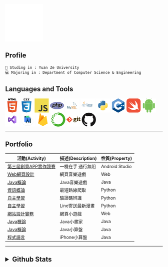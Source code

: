 ![gif from nerdy.dev](https://github.com/axuy312/axuy312/blob/main/hi.gif)  

## Profile 
    🏫 Studing in : Yuan Ze University
    💻 Majoring in : Department of Computer Science & Engineering
    
## Languages and Tools
<img align="center" height="45" width="45" src="https://github.com/axuy312/axuy312/blob/main/icon/html.png" /><img align="center" height="45" width="45" src="https://github.com/axuy312/axuy312/blob/main/icon/css.png" />
<img align="center" height="45" width="45" src="https://github.com/axuy312/axuy312/blob/main/icon/javascript.png" /> 
<img align="center" height="45" width="45" src="https://github.com/axuy312/axuy312/blob/main/icon/php.png" /> 
<img align="center" height="45" width="45" src="https://github.com/axuy312/axuy312/blob/main/icon/mysql.png" /> 
<img align="center" height="45" width="45" src="https://github.com/axuy312/axuy312/blob/main/icon/java.png" /> 
<img align="center" height="45" width="45" src="https://github.com/axuy312/axuy312/blob/main/icon/python.png" /> 
<img align="center" height="45" width="45" src="https://github.com/axuy312/axuy312/blob/main/icon/cpp.png" /> 
<img align="center" height="45" width="45" src="https://github.com/axuy312/axuy312/blob/main/icon/swift.png" /> 
<img align="center" height="45" width="45" src="https://github.com/axuy312/axuy312/blob/main/icon/android.png" /> 
<img align="center" height="45" width="45" src="https://github.com/axuy312/axuy312/blob/main/icon/visualstudio.png" /> 
<img align="center" height="45" width="45" src="https://github.com/axuy312/axuy312/blob/main/icon/androidstudio.png" /> 
<img align="center" height="45" width="45" src="https://github.com/axuy312/axuy312/blob/main/icon/firebase.png" /> 
<img align="center" height="45" width="45" src="https://github.com/axuy312/axuy312/blob/main/icon/anaconda.png" /> 
<img align="center" height="45" width="45" src="https://github.com/axuy312/axuy312/blob/main/icon/git.png" /> 
<img align="center" height="45" width="45" src="https://github.com/axuy312/axuy312/blob/main/icon/github.png" /> 
 
 
 
-----
    

## Portfolio  
| 活動(Activity) | 描述(Description) | 性質(Property) |
| --------- | ---------- | ---------|
| [第三屆創意APP實作競賽](https://github.com/axuy312/YZU_APP_Contest-YZUPass) | 一機在手 通行無阻 | Android Studio |
| [Web網頁設計](https://github.com/axuy312/Web_1071_FinalProject) | 網頁音樂遊戲 | Web |
| [Java概論](https://github.com/axuy312/Java_1082_FinalProject) | Java音樂遊戲 | Java |
| [資訊概論](https://github.com/axuy312/Python_1081_HomeworkProject) | 最短路線爬取 | Python |
| [自主學習](https://github.com/axuy312/Python_YZU_CAPTCHA-Crawler) | 驗證碼辨識 | Python |
| [自主學習](https://github.com/axuy312/Python_Comic_Crawler-and-Line-sender) | Line寄送最新漫畫 | Python |
| [網站設計實務](https://github.com/axuy312/Web_1072_FinalProject) | 網頁小遊戲 | Web |
| [Java概論](https://github.com/axuy312/Java_1082_Paint) | Java小畫家 | Java |
| [Java概論](https://github.com/axuy312/Java_1082_Calculator) | Java小算盤 | Java |
| [程式語言](https://github.com/axuy312/Swift_1082_Calculator) | iPhone小算盤 | Java |

------

<h2><details>
 <summary>Github Stats</summary>
    <img height = "260" align="center" src="https://github-readme-stats.vercel.app/api?username=axuy312&bg_color=30,00AEAE,AAAAFF&title_color=fff&text_color=fff" />
    <img height = "260" align="center" src="https://github-readme-stats.vercel.app/api/top-langs/?username=axuy312&bg_color=30,AAAAFF,00AEAE&title_color=fff&text_color=fff" />
</details></h3>
